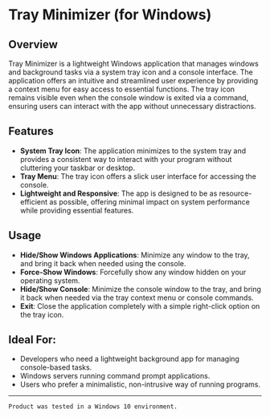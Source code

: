 # Tray Minimizer (for Windows)

## Overview
Tray Minimizer is a lightweight Windows application that manages windows and background tasks via a system tray icon and a console interface. The application offers an intuitive and streamlined user experience by providing a context menu for easy access to essential functions. The tray icon remains visible even when the console window is exited via a command, ensuring users can interact with the app without unnecessary distractions.

## Features
- **System Tray Icon**: The application minimizes to the system tray and provides a consistent way to interact with your program without cluttering your taskbar or desktop.
- **Tray Menu**: The tray icon offers a slick user interface for accessing the console.
- **Lightweight and Responsive**: The app is designed to be as resource-efficient as possible, offering minimal impact on system performance while providing essential features.

## Usage
- **Hide/Show Windows Applications**: Minimize any window to the tray, and bring it back when needed using the console.
- **Force-Show Windows**: Forcefully show any window hidden on your operating system.
- **Hide/Show Console**: Minimize the console window to the tray, and bring it back when needed via the tray context menu or console commands.
- **Exit**: Close the application completely with a simple right-click option on the tray icon.

## Ideal For:
- Developers who need a lightweight background app for managing console-based tasks.
- Windows servers running command prompt applications.
- Users who prefer a minimalistic, non-intrusive way of running programs.

---
```Product was tested in a Windows 10 environment.```
